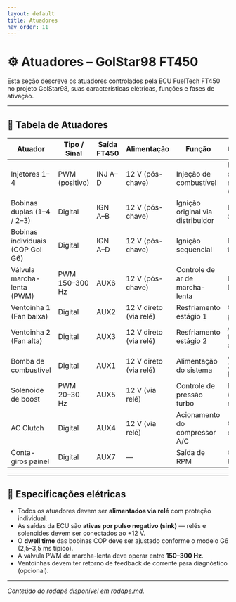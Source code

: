 ```yaml
---
layout: default
title: Atuadores
nav_order: 11
---
```


# ⚙️ Atuadores – GolStar98 FT450

Esta seção descreve os atuadores controlados pela ECU FuelTech FT450 no projeto GolStar98, suas características elétricas, funções e fases de ativação.

---

## 🧩 Tabela de Atuadores

| Atuador | Tipo / Sinal | Saída FT450 | Alimentação | Função | Observações | Fase |
|----------|---------------|--------------|--------------|----------|--------------|------|
| Injetores 1–4 | PWM (positivo) | INJ A–D | 12 V (pós-chave) | Injeção de combustível | Injetores originais multiponto (OEM) | 🟩 |
| Bobinas duplas (1–4 / 2–3) | Digital | IGN A–B | 12 V (pós-chave) | Ignição original via distribuidor | Fase base aspirada | 🟩 |
| Bobinas individuais (COP Gol G6) | Digital | IGN A–D | 12 V (pós-chave) | Ignição sequencial | Exige roda fônica 60-2 | 🟧 |
| Válvula marcha-lenta (PWM) | PWM 150–300 Hz | AUX6 | 12 V (pós-chave) | Controle de ar de marcha-lenta | Idle-up A/C e DH | 🟦 |
| Ventoinha 1 (Fan baixa) | Digital | AUX2 | 12 V direto (via relé) | Resfriamento estágio 1 | Controlada por ECT | 🟦 |
| Ventoinha 2 (Fan alta) | Digital | AUX3 | 12 V direto (via relé) | Resfriamento estágio 2 | Ativada por temperatura alta | 🟦 |
| Bomba de combustível | Digital | AUX1 | 12 V direto (via relé) | Alimentação do sistema | Atualizada p/ 255 LPH na F4 | 🟥 |
| Solenoide de boost | PWM 20–30 Hz | AUX5 | 12 V (via relé) | Controle de pressão turbo | Fase final (turbo-ready) | ⚫ |
| AC Clutch | Digital | AUX4 | 12 V (via relé) | Acionamento do compressor A/C | Corte WOT configurável | 🟦 |
| Conta-giros painel | Digital | AUX7 | — | Saída de RPM | Configurável FTManager | 🟩 |

---

## 🔧 Especificações elétricas

- Todos os atuadores devem ser **alimentados via relé** com proteção individual.  
- As saídas da ECU são **ativas por pulso negativo (sink)** — relés e solenoides devem ser conectados ao +12 V.  
- O **dwell time** das bobinas COP deve ser ajustado conforme o modelo G6 (2,5–3,5 ms típico).  
- A válvula PWM de marcha-lenta deve operar entre **150–300 Hz**.  
- Ventoinhas devem ter retorno de feedback de corrente para diagnóstico (opcional).

---

_Conteúdo do rodapé disponível em [rodape.md](rodape.md)._
